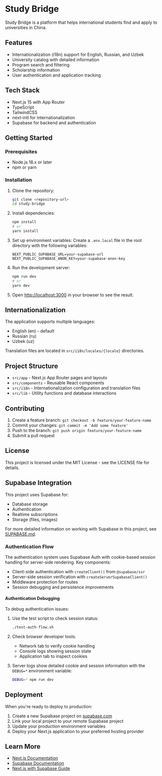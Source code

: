 # Study Bridge

Study Bridge is a platform that helps international students find and apply to universities in China.

## Features

- Internationalization (i18n) support for English, Russian, and Uzbek
- University catalog with detailed information
- Program search and filtering
- Scholarship information
- User authentication and application tracking

## Tech Stack

- Next.js 15 with App Router
- TypeScript
- TailwindCSS
- next-intl for internationalization
- Supabase for backend and authentication

## Getting Started

### Prerequisites

- Node.js 18.x or later
- npm or yarn

### Installation

1. Clone the repository:
   ```bash
   git clone <repository-url>
   cd study-bridge
   ```

2. Install dependencies:
   ```bash
   npm install
   # or
   yarn install
   ```

3. Set up environment variables:
   Create a `.env.local` file in the root directory with the following variables:
   ```
   NEXT_PUBLIC_SUPABASE_URL=your-supabase-url
   NEXT_PUBLIC_SUPABASE_ANON_KEY=your-supabase-anon-key
   ```

4. Run the development server:
   ```bash
   npm run dev
   # or
   yarn dev
   ```

5. Open [http://localhost:3000](http://localhost:3000) in your browser to see the result.

## Internationalization

The application supports multiple languages:
- English (en) - default
- Russian (ru)
- Uzbek (uz)

Translation files are located in `src/i18n/locales/{locale}` directories.

## Project Structure

- `src/app` - Next.js App Router pages and layouts
- `src/components` - Reusable React components
- `src/i18n` - Internationalization configuration and translation files
- `src/lib` - Utility functions and database interactions

## Contributing

1. Create a feature branch: `git checkout -b feature/your-feature-name`
2. Commit your changes: `git commit -m 'Add some feature'`
3. Push to the branch: `git push origin feature/your-feature-name`
4. Submit a pull request

## License

This project is licensed under the MIT License - see the LICENSE file for details.

## Supabase Integration

This project uses Supabase for:
- Database storage
- Authentication
- Realtime subscriptions
- Storage (files, images)

For more detailed information on working with Supabase in this project, see [SUPABASE.md](SUPABASE.md).

### Authentication Flow

The authentication system uses Supabase Auth with cookie-based session handling for server-side rendering. Key components:

- Client-side authentication with `createClient()` from `@supabase/ssr`
- Server-side session verification with `createServerSupabaseClient()`
- Middleware protection for routes
- Session debugging and persistence improvements

#### Authentication Debugging

To debug authentication issues:

1. Use the test script to check session status:
   ```bash
   ./test-auth-flow.sh
   ```

2. Check browser developer tools:
   - Network tab to verify cookie handling
   - Console logs showing session state
   - Application tab to inspect cookies

3. Server logs show detailed cookie and session information with the `DEBUG=*` environment variable:
   ```bash
   DEBUG=* npm run dev
   ```

## Deployment

When you're ready to deploy to production:

1. Create a new Supabase project on [supabase.com](https://supabase.com)
2. Link your local project to your remote Supabase project
3. Update your production environment variables
4. Deploy your Next.js application to your preferred hosting provider

## Learn More

- [Next.js Documentation](https://nextjs.org/docs)
- [Supabase Documentation](https://supabase.com/docs)
- [Next.js with Supabase Guide](https://supabase.com/docs/guides/getting-started/tutorials/with-nextjs)
